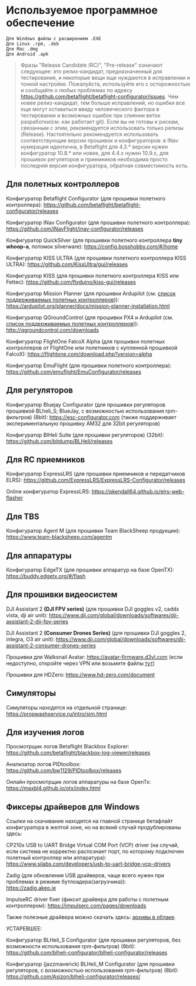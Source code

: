 # Используемое программное обеспечение

```
Для Windows файлы с расширением .EXE
Для Linux .rpm, .deb
Для Mac .dmg
Для Android .apk
```

> Фразы "Release Candidate (RC)", "Pre-release" означают следующее: это релиз-кандидат, предназначенный для тестирования, и некоторые вещи еще нуждаются в исправлении и тонкой настройке. Пожалуйста, используйте его с осторожностью и сообщайте о любых проблемах по адресу https://github.com/betaflight/betaflight-configurator/issues.
Чем новее релиз-кандидат, тем больше исправлений, но ошибки все еще могут оставаться ввиду человеческого фактора в тестировании и возможных ошибок при слиянии веток разработки(см. как работает git). Если вы не готовы к рискам, связанным с этим, рекомендуется использовать только релизы (Release). Настоятельно рекомендуется использовать соответствующие версии прошивок и конфигураторов: в INav нумерация идентична, в Betaflight для 4.3.\* версии нужен конфигуратор 10.8.\* или новее, для 4.4.х нужен 10.9.х, для прошивок регуляторов и приемников необходима просто последняя версия конфигуратора, обратная совместимость есть.

## Для полетных контроллеров

Конфигуратор Betaflight Configurator (для прошивки полетного контроллера):
https://github.com/betaflight/betaflight-configurator/releases

Конфигуратор INav Configurator (для прошивки полетного контроллера):
https://github.com/iNavFlight/inav-configurator/releases

Конфигуратор QuickSilver (для прошивки полетного контроллера **tiny whoop-а**, потомок silverware):
https://config.bosshobby.com/#/home

Конфигуратор KISS ULTRA (для прошивки полетного контроллера KISS ULTRA):
https://github.com/KissUltra/gui/releases

Конфигуратор KISS (для прошивки полетного контроллера KISS или Fettec):
https://github.com/flyduino/kiss-gui/releases

Конфигуратор Mission Planner (для прошивки Ardupilot (см. [список поддерживаемых полетных контроллеров](https://ardupilot.org/copter/docs/common-autopilots.html))):
https://ardupilot.org/planner/docs/mission-planner-installation.html

Конфигуратор QGroundControl (для прошивки PX4 и Ardupilot (см. [список поддерживаемых полетных контроллеров](https://discuss.px4.io/t/list-of-px4-supported-fc-hardware/24901))):
http://qgroundcontrol.com/downloads

Конфигуратор FlightOne FalcoX Alpha (для прошивки полетных контроллеров от FlightOne или полетников с купленной прошивкой FalcoX):
https://flightone.com/download.php?version=alpha

Конфигуратор EmuFlight (для прошивки полетного контроллера):
https://github.com/emuflight/EmuConfigurator/releases

## Для регуляторов

Конфигуратор Bluejay Configurator (для прошивки регуляторов прошивкой BLheli_S; BlueJay, с возможностью использования rpm-фильтров) (8bit):
https://esc-configurator.com (также поддерживает экспериментальную прошивку AM32 для 32bit регуляторов)

Конфигуратор BlHeli Suite (для прошивки регуляторов) (32bit):
https://github.com/bitdump/BLHeli/releases

## Для RC приемников

Конфигуратор ExpressLRS (для прошивки приемников и передатчиков ELRS):
https://github.com/ExpressLRS/ExpressLRS-Configurator/releases

Online конфигуратор ExpressLRS: https://pkendall64.github.io/elrs-web-flasher

## Для TBS

Конфигуратор Agent M (для прошивки Team BlackSheep продукции):
https://www.team-blacksheep.com/agentm

## Для аппаратуры

Конфигуратор EdgeTX (для прошивки аппаратур на базе OpenTX):
https://buddy.edgetx.org/#/flash

## Для прошивки видеосистем

DJI Assistant 2 **(DJI FPV series)** (для прошивки DJI goggles v2, caddx vista, dji air unit):
https://www.dji.com/global/downloads/softwares/dji-assistant-2-dji-fpv-series

DJI Assistant 2 **(Consumer Drones Series)** (для прошивки DJI goggles 2, integra, O3 air unit):
https://www.dji.com/global/downloads/softwares/dji-assistant-2-consumer-drones-series

Прошивки для Walksnail Avatar:
https://avatar-firmware.d3vl.com (если недоступно, откройте через VPN или возьмите файлы [тут](https://github.com/D3VL/Avatar-Firmware-Updates))

Прошивки для HDZero:
https://www.hd-zero.com/document

## Симуляторы

Симуляторы находятся на отдельной странице:
https://propwashservice.ru/intro/sim.html

## Для изучения логов

Просмотрщик логов Betaflight Blackbox Explorer:
https://github.com/betaflight/blackbox-log-viewer/releases

Анализатор логов PIDtoolbox:
https://github.com/bw1129/PIDtoolbox/releases

Онлайн просмотрщик логов аппаратуры на базе OpenTx:
https://maxbl4.github.io/otx/index.html

## Фиксеры драйверов для Windows

Ссылки на скачивание находятся на главной странице бетафлайт конфигуратора в желтой зоне, но на всякий случай продублированы здесь:

CP210x USB to UART Bridge Virtual COM Port (VCP) driver (на случай, если система не корректно распознает порт, по которому подключен полетный контроллер или аппаратура):
https://www.silabs.com/developers/usb-to-uart-bridge-vcp-drivers

Zadig (для обновления USB драйверов, чаще всего нужен при проблемах в режиме бутлоадера(загрузчика)):   
https://zadig.akeo.ie

ImpulseRC driver fixer (фиксит драйвера для работы с полетным контроллером):
https://impulserc.com/pages/downloads

Также полезные драйвера можно скачать здесь: [архивы в облаке](https://clck.ru/35Xp2W).

УСТАРЕВШЕЕ:

Конфигуратор BLHeli_S Configurator (для прошивки регуляторов, без возможности использования rpm-фильтров) (8bit):
https://github.com/blheli-configurator/blheli-configurator/releases

Конфигуратор (jazzmaverick) BLHeli_M Configurator (для прошивки регуляторов, с возможностью использования rpm-фильтров) (8bit):
https://github.com/Asizon/blheli-configurator/releases/
